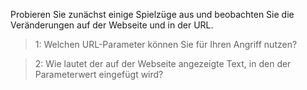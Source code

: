 Probieren Sie zunächst einige Spielzüge aus und beobachten Sie die Veränderungen auf der Webseite und in der URL.

>1: Welchen URL-Parameter können Sie für Ihren Angriff nutzen?

>2: Wie lautet der auf der Webseite angezeigte Text, in den der Parameterwert eingefügt wird?